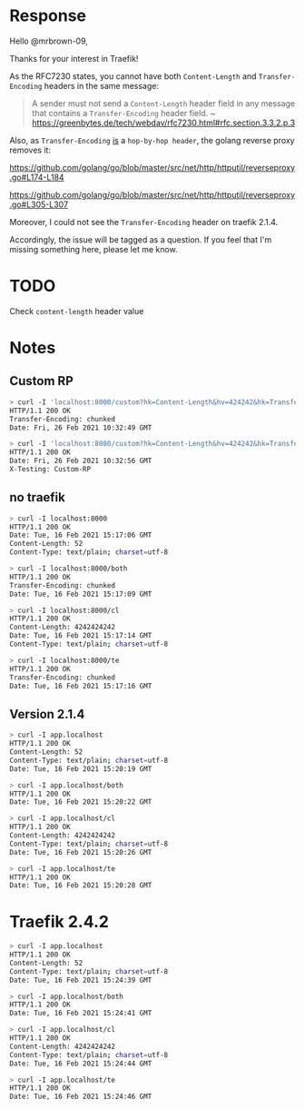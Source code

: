 # Response
Hello @mrbrown-09,

Thanks for your interest in Traefik!

As the RFC7230 states, you cannot have both `Content-Length` and `Transfer-Encoding` headers in the same message:

> A sender must not send a `Content-Length` header field in any message that
> contains a `Transfer-Encoding` header field.
> ~ https://greenbytes.de/tech/webdav/rfc7230.html#rfc.section.3.3.2.p.3

Also, as `Transfer-Encoding` [is](https://developer.mozilla.org/en-US/docs/Web/HTTP/Headers/Transfer-Encoding) a `hop-by-hop header`, the golang reverse proxy removes it:

https://github.com/golang/go/blob/master/src/net/http/httputil/reverseproxy.go#L174-L184

https://github.com/golang/go/blob/master/src/net/http/httputil/reverseproxy.go#L305-L307

Moreover, I could not see the `Transfer-Encoding` header on traefik 2.1.4.

Accordingly, the issue will be tagged as a question.
If you feel that I'm missing something here, please let me know.

# TODO

Check `content-length` header value

# Notes
## Custom RP
```bash
> curl -I 'localhost:8000/custom?hk=Content-Length&hv=424242&hk=Transfer-Encoding&hv=chunked'
HTTP/1.1 200 OK
Transfer-Encoding: chunked
Date: Fri, 26 Feb 2021 10:32:49 GMT

> curl -I 'localhost:8080/custom?hk=Content-Length&hv=424242&hk=Transfer-Encoding&hv=chunked'
HTTP/1.1 200 OK
Date: Fri, 26 Feb 2021 10:32:56 GMT
X-Testing: Custom-RP
```

## no traefik
```bash
> curl -I localhost:8000
HTTP/1.1 200 OK
Date: Tue, 16 Feb 2021 15:17:06 GMT
Content-Length: 52
Content-Type: text/plain; charset=utf-8

> curl -I localhost:8000/both
HTTP/1.1 200 OK
Transfer-Encoding: chunked
Date: Tue, 16 Feb 2021 15:17:09 GMT

> curl -I localhost:8000/cl
HTTP/1.1 200 OK
Content-Length: 4242424242
Date: Tue, 16 Feb 2021 15:17:14 GMT
Content-Type: text/plain; charset=utf-8

> curl -I localhost:8000/te
HTTP/1.1 200 OK
Transfer-Encoding: chunked
Date: Tue, 16 Feb 2021 15:17:16 GMT

```
## Version 2.1.4
```bash
> curl -I app.localhost
HTTP/1.1 200 OK
Content-Length: 52
Content-Type: text/plain; charset=utf-8
Date: Tue, 16 Feb 2021 15:20:19 GMT

> curl -I app.localhost/both
HTTP/1.1 200 OK
Date: Tue, 16 Feb 2021 15:20:22 GMT

> curl -I app.localhost/cl
HTTP/1.1 200 OK
Content-Length: 4242424242
Content-Type: text/plain; charset=utf-8
Date: Tue, 16 Feb 2021 15:20:26 GMT

> curl -I app.localhost/te
HTTP/1.1 200 OK
Date: Tue, 16 Feb 2021 15:20:28 GMT

```

# Traefik 2.4.2
```bash
> curl -I app.localhost
HTTP/1.1 200 OK
Content-Length: 52
Content-Type: text/plain; charset=utf-8
Date: Tue, 16 Feb 2021 15:24:39 GMT

> curl -I app.localhost/both
HTTP/1.1 200 OK
Date: Tue, 16 Feb 2021 15:24:41 GMT

> curl -I app.localhost/cl
HTTP/1.1 200 OK
Content-Length: 4242424242
Content-Type: text/plain; charset=utf-8
Date: Tue, 16 Feb 2021 15:24:44 GMT

> curl -I app.localhost/te
HTTP/1.1 200 OK
Date: Tue, 16 Feb 2021 15:24:46 GMT

```
